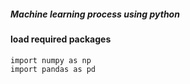##### Machine learning process using python

#### load required packages
``` 
import numpy as np
import pandas as pd
```
